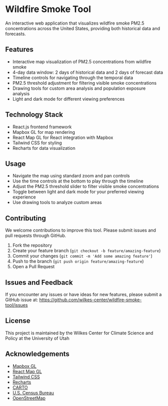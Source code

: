# Wildfire Smoke Tool

An interactive web application that visualizes wildfire smoke PM2.5 concentrations across the United States, providing both historical data and forecasts.

## Features

- Interactive map visualization of PM2.5 concentrations from wildfire smoke
- 4-day data window: 2 days of historical data and 2 days of forecast data
- Timeline controls for navigating through the temporal data
- PM2.5 threshold adjustment for filtering visible smoke concentrations
- Drawing tools for custom area analysis and population exposure analysis
- Light and dark mode for different viewing preferences

## Technology Stack

- React.js frontend framework
- Mapbox GL for map rendering
- React Map GL for React integration with Mapbox
- Tailwind CSS for styling
- Recharts for data visualization


## Usage

- Navigate the map using standard zoom and pan controls
- Use the time controls at the bottom to play through the timeline
- Adjust the PM2.5 threshold slider to filter visible smoke concentrations
- Toggle between light and dark mode for your preferred viewing experience
- Use drawing tools to analyze custom areas


## Contributing

We welcome contributions to improve this tool. Please submit issues and pull requests through GitHub.

1. Fork the repository
2. Create your feature branch (`git checkout -b feature/amazing-feature`)
3. Commit your changes (`git commit -m 'Add some amazing feature'`)
4. Push to the branch (`git push origin feature/amazing-feature`)
5. Open a Pull Request

## Issues and Feedback

If you encounter any issues or have ideas for new features, please submit a GitHub issue at:
https://github.com/wilkes-center/wildfire-smoke-tool/issues

## License

This project is maintained by the Wilkes Center for Climate Science and Policy at the University of Utah

## Acknowledgements

- [Mapbox GL](https://docs.mapbox.com/mapbox-gl-js/api/)
- [React Map GL](https://visgl.github.io/react-map-gl/)
- [Tailwind CSS](https://tailwindcss.com/)
- [Recharts](https://recharts.org/)
- [CARTO](https://carto.com/)
- [U.S. Census Bureau](https://www.census.gov/)
- [OpenStreetMap](https://www.openstreetmap.org/)
